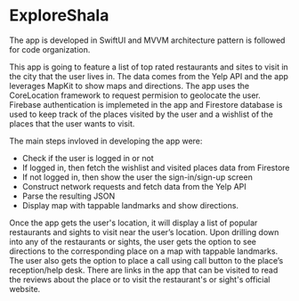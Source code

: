 # ExploreShala
The app is developed in SwiftUI and MVVM architecture pattern is followed for code organization. 

This app is going to feature a list of top rated restaurants and sites to visit in the city that the user lives in. The data comes from the Yelp API and the app leverages MapKit to show maps and directions.
The app uses the CoreLocation framework to request permision to geolocate the user. 
Firebase authentication is implemeted in the app and Firestore database is used to keep track of the places visited by the user and a wishlist of the places that the user wants to visit. 

The main steps invloved in developing the app were:
  - Check if the user is logged in or not
  - If logged in, then fetch the wishlist and visited places data from Firestore
  - If not logged in, then show the user the sign-in/sign-up screen
  - Construct network requests and fetch data from the Yelp API
  - Parse the resulting JSON
  - Display map with tappable landmarks and show directions.

Once the app gets the user's location, it will display a list of popular restaurants and sights to visit near the user’s location. Upon drilling down into any of the restaurants or sights, the user gets the option to see directions to the corresponding place on a map with tappable landmarks. The user also gets the option to place a call using call button to the place’s reception/help desk. There are links in the app that can be visited to read the reviews about the place or to visit the restaurant's or sight's official website.  
